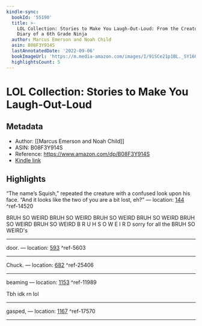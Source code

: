 ```yaml
---
kindle-sync:
  bookId: '55190'
  title: >-
    LOL Collection: Stories to Make You Laugh-Out-Loud: From the Creator of
    Diary of a 6th Grade Ninja
  author: Marcus Emerson and Noah Child
  asin: B08F3Y914S
  lastAnnotatedDate: '2022-09-06'
  bookImageUrl: 'https://m.media-amazon.com/images/I/91SCe21p1BL._SY160.jpg'
  highlightsCount: 5
---
```

# LOL Collection: Stories to Make You Laugh-Out-Loud
## Metadata
* Author: [[Marcus Emerson and Noah Child]]
* ASIN: B08F3Y914S
* Reference: https://www.amazon.com/dp/B08F3Y914S
* [Kindle link](kindle://book?action=open&asin=B08F3Y914S)

## Highlights
“The name’s Squish,” repeated the creature with a confused look upon his face. “And it looks like the two of you are a bit lost, eh?” — location: [144](kindle://book?action=open&asin=B08F3Y914S&location=144) ^ref-14520

BRUH SO WEIRD BRUH SO WEIRD BRUH SO WEIRD BRUH SO WEIRD BRUH SO WEIRD BRUH SO WEIRD             B R U H   S O    W E I R D       sorry for all the BRUH SO WEIRD's

---
door. — location: [593](kindle://book?action=open&asin=B08F3Y914S&location=593) ^ref-5603

---
Chuck. — location: [682](kindle://book?action=open&asin=B08F3Y914S&location=682) ^ref-25406

---
beaming — location: [1153](kindle://book?action=open&asin=B08F3Y914S&location=1153) ^ref-11989

Tbh idk rn lol

---
gasped, — location: [1167](kindle://book?action=open&asin=B08F3Y914S&location=1167) ^ref-17570

---
